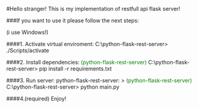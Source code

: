 #Hello stranger! This is my implementation of restfull api flask server!

###If you want to use it please follow the next steps:

(i use Windows!)

####1. Activate virtual enviroment: 
C:\python-flask-rest-server> ./Scripts/activate

####2. Install dependencies: 
<span style="color:green;">(python-flask-rest-server)</span> C:\python-flask-rest-server> pip install -r requirements.txt

####3. Run server: 
python-flask-rest-server: > <span style="color:green;">(python-flask-rest-server)</span> C:\python-flask-rest-server> python main.py

####4.(required)  Enjoy!



